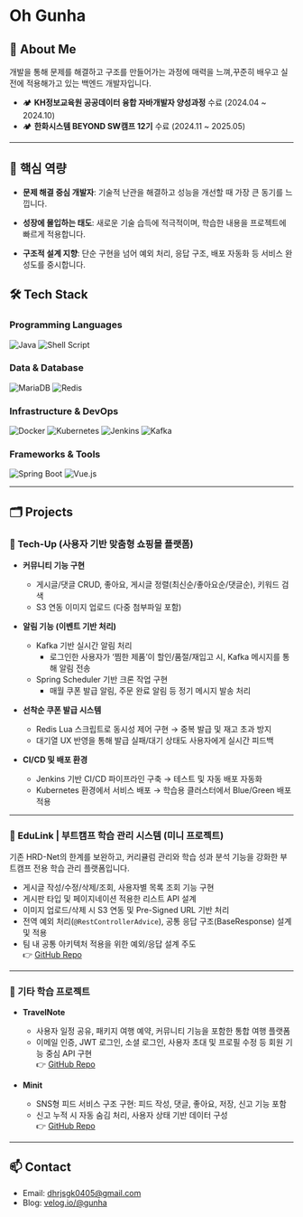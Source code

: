 # Oh Gunha

## 👋 About Me

개발을 통해 문제를 해결하고 구조를 만들어가는 과정에 매력을 느껴,꾸준히 배우고 실전에 적용해가고 있는 백엔드 개발자입니다.

- 🏕️ **KH정보교육원 공공데이터 융합 자바개발자 양성과정** 수료 (2024.04 ~ 2024.10)
- 🏕️ **한화시스템 BEYOND SW캠프 12기** 수료 (2024.11 ~ 2025.05)

---

## 🧩 핵심 역량
- **문제 해결 중심 개발자**: 기술적 난관을 해결하고 성능을 개선할 때 가장 큰 동기를 느낍니다.

- **성장에 몰입하는 태도**: 새로운 기술 습득에 적극적이며, 학습한 내용을 프로젝트에 빠르게 적용합니다.

- **구조적 설계 지향**: 단순 구현을 넘어 예외 처리, 응답 구조, 배포 자동화 등 서비스 완성도를 중시합니다.


## 🛠️ Tech Stack

### Programming Languages
![Java](https://img.shields.io/badge/Java-ED8B00?style=flat&logo=java&logoColor=white)
![Shell Script](https://img.shields.io/badge/Shell_Script-121011?style=flat&logo=gnu-bash&logoColor=white)

### Data & Database
![MariaDB](https://img.shields.io/badge/MariaDB-003545?style=flat&logo=mariadb&logoColor=white)
![Redis](https://img.shields.io/badge/Redis-DC382D?style=flat&logo=redis&logoColor=white)

### Infrastructure & DevOps
![Docker](https://img.shields.io/badge/Docker-2496ED?style=flat&logo=docker&logoColor=white)
![Kubernetes](https://img.shields.io/badge/Kubernetes-326CE5?style=flat&logo=kubernetes&logoColor=white)
![Jenkins](https://img.shields.io/badge/Jenkins-D24939?style=flat&logo=jenkins&logoColor=white)
![Kafka](https://img.shields.io/badge/Apache_Kafka-231F20?style=flat&logo=apache-kafka&logoColor=white)

### Frameworks & Tools
![Spring Boot](https://img.shields.io/badge/Spring_Boot-6DB33F?style=flat&logo=spring-boot&logoColor=white)
![Vue.js](https://img.shields.io/badge/Vue.js-4FC08D?style=flat&logo=vue.js&logoColor=white)

---

## 🗂️ Projects

### 🔹 Tech-Up (사용자 기반 맞춤형 쇼핑몰 플랫폼)

- **커뮤니티 기능 구현**
  - 게시글/댓글 CRUD, 좋아요, 게시글 정렬(최신순/좋아요순/댓글순), 키워드 검색
  - S3 연동 이미지 업로드 (다중 첨부파일 포함)

- **알림 기능 (이벤트 기반 처리)**
  - Kafka 기반 실시간 알림 처리  
    - 로그인한 사용자가 ‘찜한 제품’이 할인/품절/재입고 시, Kafka 메시지를 통해 알림 전송
  - Spring Scheduler 기반 크론 작업 구현  
    - 매월 쿠폰 발급 알림, 주문 완료 알림 등 정기 메시지 발송 처리

- **선착순 쿠폰 발급 시스템**
  - Redis Lua 스크립트로 동시성 제어 구현 → 중복 발급 및 재고 초과 방지
  - 대기열 UX 반영을 통해 발급 실패/대기 상태도 사용자에게 실시간 피드백

- **CI/CD 및 배포 환경**
  - Jenkins 기반 CI/CD 파이프라인 구축 → 테스트 및 자동 배포 자동화
  - Kubernetes 환경에서 서비스 배포 → 학습용 클러스터에서 Blue/Green 배포 적용
---
### 🔹 EduLink | 부트캠프 학습 관리 시스템 (미니 프로젝트)

기존 HRD-Net의 한계를 보완하고, 커리큘럼 관리와 학습 성과 분석 기능을 강화한 부트캠프 전용 학습 관리 플랫폼입니다.

- 게시글 작성/수정/삭제/조회, 사용자별 목록 조회 기능 구현  
- 게시판 타입 및 페이지네이션 적용한 리스트 API 설계  
- 이미지 업로드/삭제 시 S3 연동 및 Pre-Signed URL 기반 처리  
- 전역 예외 처리(`@RestControllerAdvice`), 공통 응답 구조(BaseResponse) 설계 및 적용  
- 팀 내 공통 아키텍처 적용을 위한 예외/응답 설계 주도  
👉 [GitHub Repo](https://github.com/beyond-sw-camp/be12-3rd-404Error-EduLink)

---

### 🔸 기타 학습 프로젝트

- **TravelNote**  
  - 사용자 일정 공유, 패키지 여행 예약, 커뮤니티 기능을 포함한 통합 여행 플랫폼  
  - 이메일 인증, JWT 로그인, 소셜 로그인, 사용자 초대 및 프로필 수정 등 회원 기능 중심 API 구현  
  👉 [GitHub Repo](https://github.com/gunha0405/Project_TravelNote)

- **Minit**  
  - SNS형 피드 서비스 구조 구현: 피드 작성, 댓글, 좋아요, 저장, 신고 기능 포함  
  - 신고 누적 시 자동 숨김 처리, 사용자 상태 기반 데이터 구성  
  👉 [GitHub Repo](https://github.com/gunha0405/Minit)

---

## 📫 Contact

- Email: dhrjsgk0405@gmail.com
- Blog: [velog.io/@gunha](https://velog.io/@gunha)  
